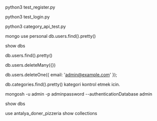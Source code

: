 

python3 test_register.py

python3 test_login.py

python3 category_api_test.py





mongo
use personal
db.users.find().pretty()

show dbs





db.users.find().pretty()


db.users.deleteMany({})

db.users.deleteOne({ email: 'admin@example.com' });

db.categories.find().pretty()   kategori kontrol etmek icin. 



mongosh -u admin -p adminpassword --authenticationDatabase admin

show dbs

use antalya_doner_pizzeria
show collections


